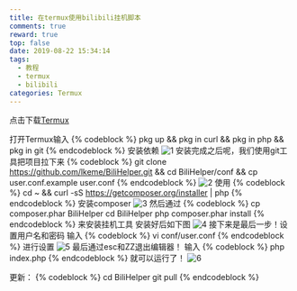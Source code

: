 ```yaml
---
title: 在termux使用bilibili挂机脚本
comments: true
reward: true
top: false
date: 2019-08-22 15:34:14
tags:
  - 教程
  - termux
  - bilibili
categories: Termux
---
```

点击下载[Termux](https://termux.com/)
<!-- more -->

打开Termux输入
{% codeblock %}
pkg up && pkg in curl && pkg in php && pkg in git
{% endcodeblock %}
安装依赖
![1]( https://res.cloudinary.com/q2438175594/image/upload/v1564441384/%E5%9C%A8termux%E4%BD%BF%E7%94%A8bilibili%E6%8C%82%E6%9C%BA%E8%84%9A%E6%9C%AC/1.jpg "正在安装")
安装完成之后呢，我们使用git工具把项目拉下来
{% codeblock %}
git clone https://github.com/lkeme/BiliHelper.git && cd BiliHelper/conf && cp user.conf.example user.conf
{% endcodeblock %}
![2](https://res.cloudinary.com/q2438175594/image/upload/v1564441632/%E5%9C%A8termux%E4%BD%BF%E7%94%A8bilibili%E6%8C%82%E6%9C%BA%E8%84%9A%E6%9C%AC/2.jpg "拉下来后")
使用
{% codeblock %}
cd ~ && curl -sS https://getcomposer.org/installer | php
{% endcodeblock %}
安装composer
![3](https://res.cloudinary.com/q2438175594/image/upload/v1564441781/%E5%9C%A8termux%E4%BD%BF%E7%94%A8bilibili%E6%8C%82%E6%9C%BA%E8%84%9A%E6%9C%AC/3.jpg "安装好了")
然后通过
{% codeblock %}
cp composer.phar BiliHelper
cd BiliHelper
php composer.phar install
{% endcodeblock %}
来安装挂机工具
安装好后如下图
![4](https://res.cloudinary.com/q2438175594/image/upload/v1564441986/%E5%9C%A8termux%E4%BD%BF%E7%94%A8bilibili%E6%8C%82%E6%9C%BA%E8%84%9A%E6%9C%AC/4.jpg "安装完成")
接下来是最后一步！设置用户名和密码
输入
{% codeblock %}
vi conf/user.conf
{% endcodeblock %}
进行设置
![5](https://res.cloudinary.com/q2438175594/image/upload/v1564442184/%E5%9C%A8termux%E4%BD%BF%E7%94%A8bilibili%E6%8C%82%E6%9C%BA%E8%84%9A%E6%9C%AC/5.jpg "配置的地方")
最后通过esc和ZZ退出编辑器！
输入
{% codeblock %}
php index.php
{% endcodeblock %}
就可以运行了！
![6](https://res.cloudinary.com/q2438175594/image/upload/v1566462547/%E5%9C%A8termux%E4%BD%BF%E7%94%A8bilibili%E6%8C%82%E6%9C%BA%E8%84%9A%E6%9C%AC/6.jpg "运行中")

更新：
{% codeblock %}
cd BiliHelper
git pull
{% endcodeblock %}
